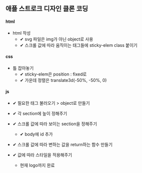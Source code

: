 ## 애플 스트로크 디자인 클론 코딩

#### html

- html 작성
  - ✔ svg 파일은 img가 아닌 object로 사용
  - ✔ 스크롤 값에 따라 움직이는 태그들에 sticky-elem class 붙이기

#### css

- 틀 잡아놓기
  - ✔ sticky-elem은 position : fixed로
  - ✔ 가운데 정렬은 translate3d(-50%, -50%, 0)

#### js

- ✔ 필요한 태그 불러오기 > object로 만들기

- ✔ 각 section에 높이 정해주기

- ✔ 스크롤 값에 따라 보이는 section을 정해주기

  - ✔ body에 id 추가

- ✔ 스크롤 값에 따라 변하는 값을 return하는 함수 만들기

- ✔ 값에 따라 스타일을 적용해주기
  - 현재 logo까지 완료
